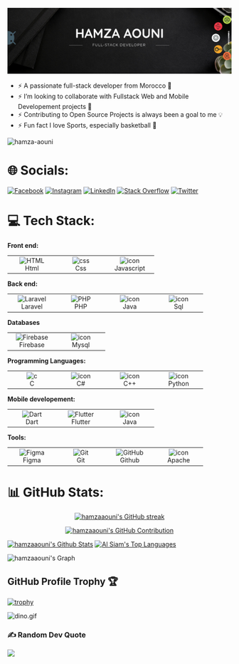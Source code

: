 <!-- ![header](https://capsule-render.vercel.app/api?
type=waving&color=0f4a3e&height=300&section=header&text=HAMZA%20AOUNI&fontColor=d3d3d3&fontSize=68&animation=fadeIn&fontAlignY=38&desc=Full-Stack%20Developer%&descAlignY=58&descAlign=71) -->

<p align="center"> <img
        src="header.png"
        alt="hamza-aouni" /> </p>

- ⚡ A passionate full-stack developer from Morocco 🖤
- ⚡ I’m looking to collaborate with Fullstack Web and Mobile Developement projects 👯
- ⚡ Contributing to Open Source Projects is always been a goal to me 💡
- ⚡ Fun fact I love Sports, especially basketball 🙂

<p align="left"> <img
        src="https://komarev.com/ghpvc/?username=hamza-aouni&label=Profile%20views&color=658354&style=for-the-badge"
        alt="hamza-aouni" width="200"/> </p>
        
<!--## 🐍 Watch the snake eat my contributions
![snake gif](https://github.com/hamzaaouni/hamzaaouni/blob/output/github-contribution-grid-snake.svg)-->

# 🌐 Socials:

[![Facebook](https://img.shields.io/badge/Facebook-%231877F2.svg?logo=Facebook&logoColor=white)](https://facebook.com/) 
[![Instagram](https://img.shields.io/badge/Instagram-%23E4405F.svg?logo=Instagram&logoColor=white)](https://instagram.com/) 
[![LinkedIn](https://img.shields.io/badge/LinkedIn-%230077B5.svg?logo=linkedin&logoColor=white)](https://linkedin.com/in/) 
[![Stack Overflow](https://img.shields.io/badge/-Stackoverflow-FE7A16?logo=stack-overflow&logoColor=white)]() 
[![Twitter](https://img.shields.io/badge/Twitter-%231DA1F2.svg?logo=Twitter&logoColor=white)](https://twitter.com/)

# 💻 Tech Stack:

<b><p> Front end: 
  
  </p></b>

<table>
  <tr>
    <td align="center"  width="96">
        <img src="https://skillicons.dev/icons?i=html" width="48" height="48" alt="HTML" />
      <br>Html
    </td>
    <td align="center" width="96">
        <img src="https://skillicons.dev/icons?i=css" width="48" height="48" alt="css" />
      <br>Css
    </td>
    <td align="center" width="96">
        <img src="https://techstack-generator.vercel.app/js-icon.svg" alt="icon" width="48" height="48" />
      Javascript
    </td>
  </tr>
</table>


<b><p> Back end: </p></b>

<table>
  <tr>
    <td align="center"  width="96">
        <img src="https://skillicons.dev/icons?i=laravel" width="48" height="48" alt="Laravel" />
      <br>Laravel
    </td>
    <td align="center" width="96">
        <img src="https://skillicons.dev/icons?i=php" width="48" height="48" alt="PHP" />
      <br>PHP
    </td>
    <td align="center" width="96">
     <img src="https://techstack-generator.vercel.app/java-icon.svg" alt="icon" width="48" height="48" />
      <br>Java
    </td>
    <td align="center" width="96">
        <img src="https://skillicons.dev/icons?i=mysql" alt="icon" width="48" height="48"/>
      <br>Sql
    </td>
  </tr>
</table>

<b><p> Databases </b></b>

<table>
  <tr>
    <td align="center" width="96">
        <img src="https://skillicons.dev/icons?i=firebase" width="48" height="48" alt="Firebase" />
      <br>Firebase
    </td>
    <td align="center" width="96">
     <img src="https://techstack-generator.vercel.app/mysql-icon.svg" alt="icon" width="48" height="48" />
      <br>Mysql
    </td>
    
  </tr>
</table>

<b><p> Programming Languages: </p></b>

<table>
  <tr>
    <td align="center" width="96">
        <img src="https://skillicons.dev/icons?i=c" width="65" height="65" alt="c" />
      <br>C
    </td>
    <td align="center" width="96">
        <img src="https://techstack-generator.vercel.app/csharp-icon.svg" alt="icon" width="65" height="65" />
      <br>C#
    </td>
    <td align="center" width="96">
        <img src="https://techstack-generator.vercel.app/cpp-icon.svg" alt="icon" width="65" height="65" />
      <br>C++
    </td>
    <td align="center" width="96">
        <img src="https://techstack-generator.vercel.app/python-icon.svg" alt="icon" width="65" height="65" />
      <br>Python
    </td>
 </tr>
</table>

<b><p> Mobile developement: </p></b>

<table>
  <tr>
    <td align="center" width="96">
        <img src="https://user-images.githubusercontent.com/25181517/186150304-1568ffdf-4c62-4bdc-9cf1-8d8efcea7c5b.png" width="48" height="48" alt="Dart" />
      <br>Dart
    </td>
        <td align="center" width="96">
        <img src="https://user-images.githubusercontent.com/25181517/186150365-da1eccce-6201-487c-8649-45e9e99435fd.png" width="48" height="48" alt="Flutter" />
      <br>Flutter
    </td>
    <td align="center" width="96">
        <img src="https://techstack-generator.vercel.app/java-icon.svg" alt="icon" width="48" height="48" />
      <br>Java
    </td>
 </tr>
</table>

<b><p> Tools: </p></b>

<table>
  <tr>
    <td align="center" width="96">
        <img src="https://skillicons.dev/icons?i=figma" width="48" height="48" alt="Figma" />
      <br>Figma
    </td>
    <td align="center" width="96"> 
        <img src="https://user-images.githubusercontent.com/25181517/192108372-f71d70ac-7ae6-4c0d-8395-51d8870c2ef0.png" width="48" height="48" alt="Git" />
      <br>Git
    </td>
    <td align="center" width="96">
        <img src="https://user-images.githubusercontent.com/25181517/192108374-8da61ba1-99ec-41d7-80b8-fb2f7c0a4948.png" width="48" height="48" alt="GitHub" />
      <br>Github
    </td>
    <td align="center" width="96">
        <img src="https://img.shields.io/badge/apache-%23D42029.svg?style=for-the-badge&logo=apache&logoColor=white" alt="icon" width="48" height="48" />
      <br>Apache
    </td>
 </tr>
</table>

# 📊 GitHub Stats:

<!-- <br/>
<hr/>
<br/> -->

<p align="center">
  <a href="https://github.com/hamzaaouni">
    <img src="https://github-readme-streak-stats.herokuapp.com/?user=hamzaaouni&theme=radical&border=7F3FBF&background=0D1117" alt="hamzaaouni's GitHub streak"/>
  </a>
</p>

<p align="center">
  <a href="https://github.com/hamzaaouni">
    <img src="https://github-profile-summary-cards.vercel.app/api/cards/profile-details?username=hamzaaouni&theme=radical" alt="hamzaaouni's GitHub Contribution"/>
  </a>
</p>

<a> 
    <a href="https://github.com/hamzaaouni"><img alt="hamzaaouni's Github Stats" src="https://denvercoder1-github-readme-stats.vercel.app/api?username=hamzaaouni&show_icons=true&count_private=true&theme=react&border_color=7F3FBF&bg_color=0D1117&title_color=F85D7F&icon_color=F8D866" height="192px" width="49.5%"/></a>
  <a href="https://github.com/alsiam"><img alt="Al Siam's Top Languages" src="https://denvercoder1-github-readme-stats.vercel.app/api/top-langs/?username=hamzaaouni&langs_count=8&layout=compact&theme=react&border_color=7F3FBF&bg_color=0D1117&title_color=F85D7F&icon_color=F8D866" height="192px" width="49.5%"/></a>
  <br/>
</a>


![hamzaaouni's Graph](https://github-readme-activity-graph.cyclic.app/graph?username=hamzaaouni&custom_title=hamzaaouni's%20GitHub%20Activity%20Graph&bg_color=0D1117&color=7F3FBF&line=7F3FBF&point=7F3FBF&area_color=FFFFFF&title_color=FFFFFF&area=true)



## GitHub Profile Trophy 🏆
[![trophy](https://github-profile-trophy.vercel.app/?username=hamzaaouni&row=1&margin-w=40)](https://github.com/ryo-ma/github-profile-trophy)


<img data-target="animated-image.replacedImage" alt="dino.gif" class="AnimatedImagePlayer-animatedImage" src="https://github.com/saadeghi/saadeghi/raw/master/dino.gif" style="display: block; opacity: 1;">

### ✍️ Random Dev Quote

![](https://quotes-github-readme.vercel.app/api?type=horizontal&theme=radical)

